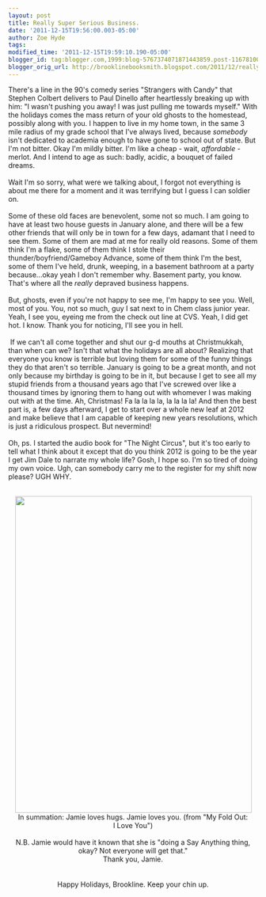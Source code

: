 ```yaml
---
layout: post
title: Really Super Serious Business.
date: '2011-12-15T19:56:00.003-05:00'
author: Zoe Hyde
tags: 
modified_time: '2011-12-15T19:59:10.190-05:00'
blogger_id: tag:blogger.com,1999:blog-5767374071871443859.post-1167810020485318847
blogger_orig_url: http://brooklinebooksmith.blogspot.com/2011/12/really-super-serious-business.html
---
```


There's a line in the 90's comedy series "Strangers with Candy" that Stephen Colbert delivers to Paul Dinello after heartlessly breaking up with him: "I wasn't pushing you away! I was just pulling me towards myself." With the holidays comes the mass return of your old ghosts to the homestead, possibly along with you. I happen to live in my home town, in the same 3 mile radius of my grade school that I've always lived, because <em>somebody </em>isn't dedicated to academia enough to have gone to school out of state. But I'm not bitter. Okay I'm mildly bitter. I'm like a cheap - wait, <em>affordable</em> - merlot. And I intend to age as such: badly, acidic, a bouquet of failed dreams. <br /><br />Wait I'm so sorry, what were we talking about, I forgot not everything is about me there for a moment and it was terrifying but I guess I can soldier on.<br /><br />Some of these old faces are benevolent, some not so much. I am going to have at least two house guests in January alone, and there will be a few other friends that will only be in town for a few days, adamant that I need to see them. Some of them are mad at me for really old reasons. Some of them think I'm a flake, some of them think I stole their thunder/boyfriend/Gameboy Advance, some of them think I'm the best, some of them I've held, drunk, weeping, in a basement bathroom at a party because...okay yeah I don't remember why. Basement party, you know. That's where all the <em>really</em> depraved business happens.<br /><br />But, ghosts, even if you're not happy to see me, I'm happy to see you. Well, most of you. You, not so much, guy I sat next to in Chem class junior year. Yeah, I see you, eyeing me from the check out line at CVS. Yeah, I did get hot. I know. Thank you for noticing, I'll see you in hell.<br /><br />&nbsp;If we can't all come together and shut our g-d mouths at Christmukkah, than when can we? Isn't that what the holidays are all about? Realizing that everyone you know is terrible but loving them for some of the funny things they do that aren't so terrible. January is going to be a great month, and not only because my birthday is going to be in it, but because I get to see all my stupid friends from a thousand years ago that I've screwed over like a thousand times by ignoring them to hang out with whomever I was making out with at the time. Ah, Christmas! Fa&nbsp;la la la la, la la la la! And then the best part is, a few days afterward, I get to start over a whole new leaf at 2012 and make believe that I am capable of keeping new years resolutions, which is just a ridiculous prospect. But nevermind! <br /><br />Oh, ps. I started the audio book for "The Night Circus", but it's too early to tell what I think about it except that do you think 2012 is going to be the year I get Jim Dale to narrate my whole life? Gosh, I hope so. I'm so tired of doing my own voice. Ugh, can somebody carry me to the register for my shift now please? UGH WHY.<br /><br /><div class="separator" style="clear: both; text-align: center;"><a href="http://img.photobucket.com/albums/v373/Nuhbrans/photo.jpg?t=1323996123" imageanchor="1" style="margin-left: 1em; margin-right: 1em;"><img border="0" height="640" src="http://img.photobucket.com/albums/v373/Nuhbrans/photo.jpg?t=1323996123" width="478" /></a></div><div style="text-align: center;">In summation: Jamie&nbsp;loves hugs. Jamie loves you. (from&nbsp;"My Fold Out: I&nbsp;Love&nbsp;You")<br /><br />N.B. Jamie would have it known that she is "doing a Say Anything thing, okay? Not everyone will get that."<br />Thank you, Jamie. </div><br /><br /><div style="text-align: center;">Happy Holidays, Brookline. Keep your chin up.</div><br />